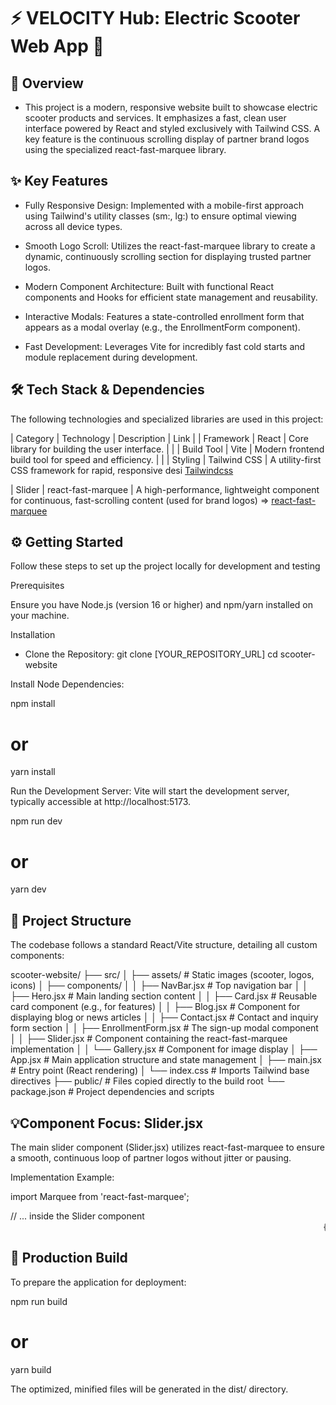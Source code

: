 
# ⚡️ VELOCITY Hub: Electric Scooter Web App 🛵


## 🚀 Overview

- This project is a modern, responsive website built to showcase electric scooter products and services. It emphasizes a fast, clean user interface powered by React and styled exclusively with Tailwind CSS. A key feature is the continuous scrolling display of partner brand logos using the specialized react-fast-marquee library.

## ✨ Key Features

- Fully Responsive Design: Implemented with a mobile-first approach using Tailwind's utility classes (sm:, lg:) to ensure optimal viewing across all device types.

-  Smooth Logo Scroll: Utilizes the react-fast-marquee library to create a dynamic, continuously scrolling section for displaying trusted partner logos.

- Modern Component Architecture: Built with functional React components and Hooks for efficient state management and reusability.

- Interactive Modals: Features a state-controlled enrollment form that appears as a modal overlay (e.g., the EnrollmentForm component).

- Fast Development: Leverages Vite for incredibly fast cold starts and module replacement during development.


## 🛠️ Tech Stack & Dependencies
The following technologies and specialized libraries are used in this project:

| Category | Technology | Description | Link |
| Framework | React | Core library for building the user interface. |  |
| Build Tool | Vite | Modern frontend build tool for speed and efficiency. |  |
| Styling | Tailwind CSS | A utility-first CSS framework for rapid, responsive  desi
 [Tailwindcss](https://tailwindcss.com)

 | Slider | react-fast-marquee | A high-performance, lightweight component for continuous, fast-scrolling content (used for brand logos) => [react-fast-marquee](https://www.npmjs.com/package/react-fast-marquee)

 ## ⚙️ Getting Started
 Follow these steps to set up the project locally for      development and testing

Prerequisites

Ensure you have Node.js (version 16 or higher) and npm/yarn installed on your machine.

Installation

-  Clone the Repository:
git clone [YOUR_REPOSITORY_URL]
cd scooter-website

Install Node Dependencies:

npm install
# or
yarn install


Run the Development Server:
Vite will start the development server, typically accessible at http://localhost:5173.

npm run dev
# or
yarn dev

## 📂 Project Structure
The codebase follows a standard React/Vite structure, detailing all custom components:

scooter-website/
├── src/
│   ├── assets/                 # Static images (scooter, logos, icons)
│   ├── components/
│   │   ├── NavBar.jsx          # Top navigation bar
│   │   ├── Hero.jsx            # Main landing section content
│   │   ├── Card.jsx            # Reusable card component (e.g., for features)
│   │   ├── Blog.jsx            # Component for displaying blog or news articles
│   │   ├── Contact.jsx         # Contact and inquiry form section
│   │   ├── EnrollmentForm.jsx  # The sign-up modal component
│   │   ├── Slider.jsx          # Component containing the react-fast-marquee implementation
│   │   └── Gallery.jsx         # Component for image display
│   ├── App.jsx                 # Main application structure and state management
│   ├── main.jsx                # Entry point (React rendering)
│   └── index.css               # Imports Tailwind base directives
├── public/                     # Files copied directly to the build root
└── package.json                # Project dependencies and scripts


## 💡Component Focus: Slider.jsx
The main slider component (Slider.jsx) utilizes react-fast-marquee to ensure a smooth, continuous loop of partner logos without jitter or pausing.

Implementation Example:

import Marquee from 'react-fast-marquee';

// ... inside the Slider component
<Marquee speed={50} gradient={false}>
  {/* Map through your logos here */}
  {scooterLogos.map((logo) => (
    <img 
      key={logo.id} 
      src={logo.src} 
      alt={logo.alt} 
      className="h-12 w-auto mx-10 grayscale opacity-70 transition hover:opacity-100" 
    />
  ))}
</Marquee>

## 🚢 Production Build
To prepare the application for deployment:

npm run build
# or
yarn build


The optimized, minified files will be generated in the dist/ directory.

